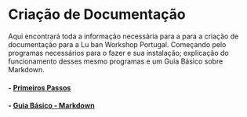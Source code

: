# Criação de Documentação

Aqui encontrará toda a informação necessária para a para a criação de documentação para a Lu ban Workshop Portugal. Começando pelo programas necessários para o fazer e sua instalação; explicação do funcionamento desses mesmo programas e um Guia Básico sobre Markdown.

#### - [Primeiros Passos](./howtodo/criacao_de_documentacao/primeiros_passos.md)

#### - [Guia Básico - Markdown](./howtodo/criacao_de_documentacao/guia_basico.md)
